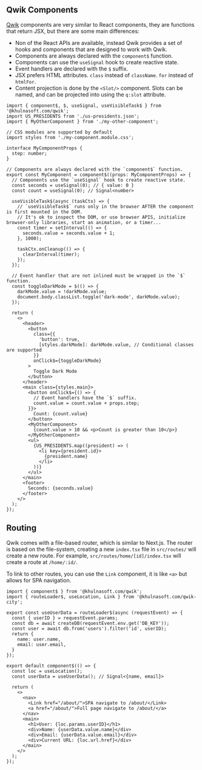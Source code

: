 ## Qwik Components

[Qwik](https://qwik.dev/) components are very similar to React components, they are functions that return JSX, but there are some main differences:

- Non of the React APIs are available, instead Qwik provides a set of hooks and components that are designed to work with Qwik.
- Components are always declared with the `component$` function.
- Components can use the `useSignal` hook to create reactive state.
- Event handlers are declared with the `$` suffix.
- JSX prefers HTML attributes. `class` instead of `className`. `for` instead of `htmlFor`.
- Content projection is done by the `<Slot/>` component. Slots can be named, and can be projected into using the `q:slot` attribute.

```tsx
import { component$, $, useSignal, useVisibleTask$ } from '@khulnasoft.com/qwik';
import US_PRESIDENTS from './us-presidents.json';
import { MyOtherComponent } from './my-other-component';

// CSS modules are supported by default
import styles from './my-component.module.css';

interface MyComponentProps {
  step: number;
}

// Components are always declared with the `component$` function.
export const MyComponent = component$((props: MyComponentProps) => {
  // Components use the `useSignal` hook to create reactive state.
  const seconds = useSignal(0); // { value: 0 }
  const count = useSignal(0); // Signal<number>

  useVisibleTask$(async (taskCtx) => {
    // `useVisibleTask$` runs only in the browser AFTER the component is first mounted in the DOM.
    // It's ok to inspect the DOM, or use browser APIS, initialize browser-only libraries, start an animation, or a timer...
    const timer = setInterval(() => {
      seconds.value = seconds.value + 1;
    }, 1000);

    taskCtx.onCleanup(() => {
      clearInterval(timer);
    });
  });

  // Event handler that are not inlined must be wrapped in the `$` function.
  const toggleDarkMode = $(() => {
    darkMode.value = !darkMode.value;
    document.body.classList.toggle('dark-mode', darkMode.value);
  });

  return (
    <>
      <header>
        <button
          class={{
            'button': true,
            [styles.darkMode]: darkMode.value, // Conditional classes are supported
          }}
          onClick$={toggleDarkMode}
        >
          Toggle Dark Mode
        </button>
      </header>
      <main class={styles.main}>
        <button onClick$={() => {
          // Event handlers have the `$` suffix.
          count.value = count.value + props.step;
        }}>
          Count: {count.value}
        </button>
        <MyOtherComponent>
          {count.value > 10 && <p>Count is greater than 10</p>}
        </MyOtherComponent>
        <ul>
          {US_PRESIDENTS.map((president) => (
            <li key={president.id}>
              {president.name}
            </li>
          ))}
        </ul>
      </main>
      <footer>
        Seconds: {seconds.value}
      </footer>
    </>
  );
});
```

## Routing

Qwik comes with a file-based router, which is similar to Next.js. The router is based on the file-system, creating a new `index.tsx` file in `src/routes/` will create a new route. For example, `src/routes/home/[id]/index.tsx` will create a route at `/home/:id/`.

To link to other routes, you can use the `Link` component, it is like `<a>` but allows for SPA navigation.

```tsx title="src/routes/user/[userID]/index.tsx"
import { component$ } from '@khulnasoft.com/qwik';
import { routeLoader$, useLocation, Link } from '@khulnasoft.com/qwik-city';

export const useUserData = routeLoader$(async (requestEvent) => {
  const { userID } = requestEvent.params;
  const db = await createDB(requestEvent.env.get('DB_KEY'));
  const user = await db.from('users').filter('id', userID);
  return {
    name: user.name,
    email: user.email,
  }
});

export default component$(() => {
  const loc = useLocation();
  const userData = useUserData(); // Signal<{name, email}>

  return (
    <>
      <nav>
        <Link href="/about/">SPA navigate to /about/</Link>
        <a href="/about/">Full page navigate to /about/</a>
      </nav>
      <main>
        <h1>User: {loc.params.userID}</h1>
        <div>Name: {userData.value.name}</div>
        <div>Email: {userData.value.email}</div>
        <div>Current URL: {loc.url.href}</div>
      </main>
    </>
  );
});
```
